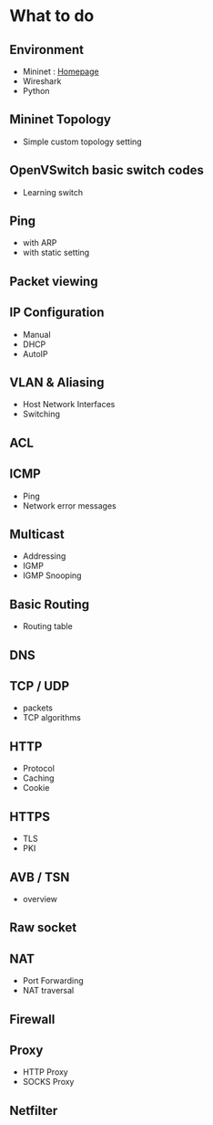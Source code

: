 # What to do
## Environment
* Mininet : [Homepage](http://mininet.org/)
* Wireshark
* Python

## Mininet Topology
* Simple custom topology setting

## OpenVSwitch basic switch codes
* Learning switch

## Ping
* with ARP
* with static setting

## Packet viewing

## IP Configuration
* Manual
* DHCP
* AutoIP

## VLAN & Aliasing
* Host Network Interfaces
* Switching

## ACL

## ICMP
* Ping
* Network error messages

## Multicast
* Addressing
* IGMP
* IGMP Snooping

## Basic Routing
* Routing table

## DNS

## TCP / UDP
* packets
* TCP algorithms

## HTTP
* Protocol
* Caching
* Cookie

## HTTPS
* TLS
* PKI

## AVB / TSN
* overview

## Raw socket

## NAT
* Port Forwarding
* NAT traversal

## Firewall

## Proxy
* HTTP Proxy
* SOCKS Proxy

## Netfilter
